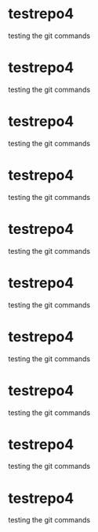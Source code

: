 # testrepo4
testing the git commands

# testrepo4
testing the git commands
# testrepo4
testing the git commands
# testrepo4
testing the git commands
# testrepo4
testing the git commands
# testrepo4
testing the git commands
# testrepo4
testing the git commands
# testrepo4
testing the git commands
# testrepo4
testing the git commands
# testrepo4
testing the git commands